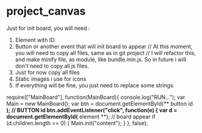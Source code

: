 # project_canvas
Just for init board, you will need :
  1. Element with ID
  2. Button or another event that will init board to appear
  // At this moment, you will need to copy all files, same as in git project
  // I will refactor this, and make minify file, as module, like bundle.min.js. So in future i will don't need to copy all js files.
  3. Just for now copy all files
  4. Static images i use for icons
  5. If everything will be fine, you just need to replace some strings.
  
  require(["MainBoard"], function(MainBoard){
  console.log("RUN...");
  var Main = new MainBoard();
  var btn = document.getElementById(** button id **); // BUTTON id
  btn.addEventListener("click", function(e) {
    var d = document.getElementById(** element **); // board appear
    if (d.children.length == 0) {
      Main.init("content");
    }
  }, false);
